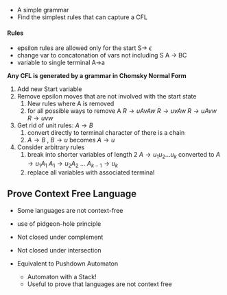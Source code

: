 - A simple grammar
- Find the simplest rules that can capture a CFL

#### Rules
- epsilon rules are allowed only for the start S-> $\epsilon$
- change var to concatonation of vars not including S A -> BC
- variable to single terminal A->a

**Any CFL is generated by a grammar in Chomsky Normal Form**
1. Add new Start variable
2. Remove epsilon moves that are not involved with the start state
	1. New rules where A is removed
	2. for all possible ways to remove A
$R \to uAvAw$
$R \to uvAw$
$R \to uAvw$
$R \to uvw$
3. Get rid of unit rules: $A \to B$
	1. convert directly to terminal character of there is a chain
	2. $A\to B$ , $B \to u$ becomes $A \to u$
4. Consider arbitrary rules
	1. break into shorter variables of length 2
$A \to u_{1}u_{2}...u_{k}$
converted to
$A \to u_{1}A_1$
$A_{1}\to u_{2}A_{2}$
...
$A_{k-1} \to u_{k}$
	2. replace all variables with associated terminal


## Prove Context Free Language
- Some languages are not context-free
- use of pidgeon-hole principle

- Not closed under complement
- Not closed under intersection

- Equivalent to Pushdown Automaton
	- Automaton with a Stack!
	- Useful to prove that languages are not context free

